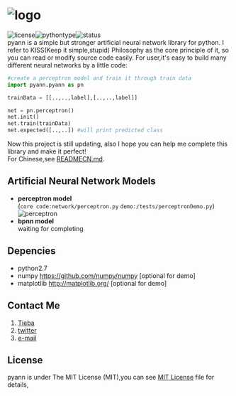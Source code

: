 # ![logo](http://i1.tietuku.com/876fae1c923a713f.png)
![license](https://img.shields.io/github/license/mashape/apistatus.svg)![pythontype](https://img.shields.io/badge/python-2.7-blue.svg)![status](https://img.shields.io/badge/status-updating-orange.svg)<br>
pyann is a simple but stronger artificial neural network library for python. I refer to KISS(Keep it simple,stupid) Philosophy as the core principle of it, so you can read or modify source code easily. For user,it's easy to build many different neural networks by a little code:
```python
#create a perceptron model and train it through train data
import pyann.pyann as pn

trainData = [[..,..,label],[..,..,label]]

net = pn.perceptron()
net.init()
net.train(trainData)
net.expected([..,..]) #will print predicted class
```
Now this project is still updating, also I hope you can help me complete this library and make it perfect!<br>
For Chinese,see [READMECN.md](https://github.com/racaljk/pyann/blob/master/READMECN.md).

## Artificial Neural Network Models
* **perceptron model**<br>
(`core code:network/perceptron.py` `demo:/tests/perceptronDemo.py`)
![perceptron](https://raw.githubusercontent.com/racaljk/pyann/master/data/test/perceptronClassification_demo.png)
* **bpnn model** <br>
waiting for completing

## Depencies
* python2.7
* numpy https://github.com/numpy/numpy [optional for demo]
* matplotlib http://matplotlib.org/ [optional for demo]

## Contact Me
1. [Tieba](http://tieba.baidu.com/home/main?un=%CF%C0%B5%C1%D0%A1%B7%C9%BB%FA)
2. [twitter](http://twitter.com/cthulhujk)
3. [e-mail](mailto:1948638989@qq.com)

## License
pyann is under The MIT License (MIT),you can see [MIT License](https://github.com/racaljk/pyann/blob/master/LICENSE) file for details,